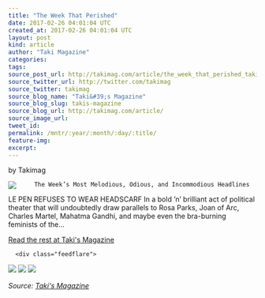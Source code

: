 ```yaml
---
title: "The Week That Perished"
date: 2017-02-26 04:01:04 UTC
created_at: 2017-02-26 04:01:04 UTC
layout: post
kind: article
author: "Taki Magazine"
categories: 
tags: 
source_post_url: http://takimag.com/article/the_week_that_perished_takimag_february_26_2017
source_twitter_url: http://twitter.com/takimag
source_twitter: takimag
source_blog_name: "Taki&#39;s Magazine"
source_blog_slug: takis-magazine
source_blog_url: http://takimag.com/article/
source_image_url: 
tweet_id:
permalink: /mntr/:year/:month/:day/:title/
feature-img: 
excerpt:
---
```

by Takimag<br>
	  

<img src="http://takimag.com/images/uploads/Marine-Le-Pen.jpg" style="float:left;margin-right:8px;">
	






	
		The Week’s Most Melodious, Odious, and Incommodious Headlines

LE PEN REFUSES TO WEAR HEADSCARF
In a bold ’n’ brilliant act of political theater that will undoubtedly draw parallels to Rosa Parks, Joan of Arc, Charles Martel, Mahatma Gandhi, and maybe even the bra-burning feminists of the...
	<p><a href="http://takimag.com/article/the_week_that_perished_takimag_february_26_2017">Read the rest at Taki's Magazine</a></p>
						
	  
	  
	  
	  <div class="feedflare">
<a href="http://feeds.feedburner.com/~ff/takimag?a=uhJffk8sWRw:5E7wWAbC5EM:yIl2AUoC8zA"><img src="http://feeds.feedburner.com/~ff/takimag?d=yIl2AUoC8zA" border="0"></a> <a href="http://feeds.feedburner.com/~ff/takimag?a=uhJffk8sWRw:5E7wWAbC5EM:qj6IDK7rITs"><img src="http://feeds.feedburner.com/~ff/takimag?d=qj6IDK7rITs" border="0"></a> <a href="http://feeds.feedburner.com/~ff/takimag?a=uhJffk8sWRw:5E7wWAbC5EM:gIN9vFwOqvQ"><img src="http://feeds.feedburner.com/~ff/takimag?i=uhJffk8sWRw:5E7wWAbC5EM:gIN9vFwOqvQ" border="0"></a>
</div><img src="http://feeds.feedburner.com/~r/takimag/~4/uhJffk8sWRw" height="1" width="1" alt=""><div class="">
    <i>Source: <a href="http://takimag.com/article/">Taki&#39;s Magazine</a></i>
</div>
